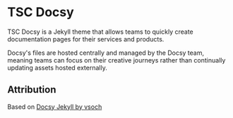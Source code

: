 # TSC Docsy
TSC Docsy is a Jekyll theme that allows teams to quickly create documentation pages for their services and products.

Docsy's files are hosted centrally and managed by the Docsy team, meaning teams can focus on their creative journeys rather than continually updating assets hosted externally.
## Attribution
Based on [Docsy Jekyll by vsoch](https://github.com/vsoch/docsy-jekyll)

